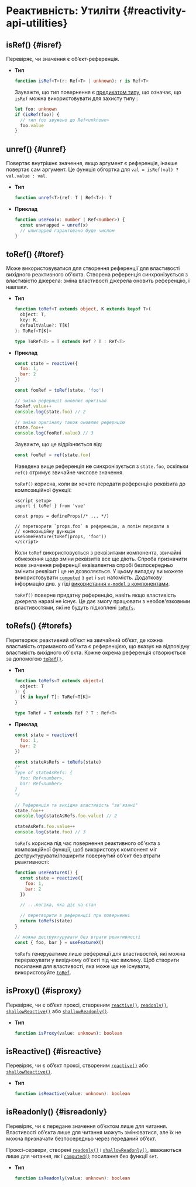 # Реактивність: Утиліти {#reactivity-api-utilities}

## isRef() {#isref}

Перевіряє, чи значення є об’єкт-референція.

- **Тип**

  ```ts
  function isRef<T>(r: Ref<T> | unknown): r is Ref<T>
  ```

  Зауважте, що тип повернення є [предикатом типу](https://www.typescriptlang.org/docs/handbook/2/narrowing.html#using-type-predicates), що означає, що `isRef` можна використовувати для захисту типу :

  ```ts
  let foo: unknown
  if (isRef(foo)) {
    // тип foo звужено до Ref<unknown>
    foo.value
  }
  ```

## unref() {#unref}

Повертає внутрішнє значення, якщо аргумент є референція, інакше повертає сам аргумент. Це функція обгортка для `val = isRef(val) ? val.value : val`.

- **Тип**

  ```ts
  function unref<T>(ref: T | Ref<T>): T
  ```

- **Приклад**

  ```ts
  function useFoo(x: number | Ref<number>) {
    const unwrapped = unref(x)
    // unwrapped гарантовано буде числом
  }
  ```

## toRef() {#toref}

Може використовуватися для створення референції для властивості вихідного реактивного об'єкта. Створена референція синхронізується з властивістю джерела: зміна властивості джерела оновить референцію, і навпаки.

- **Тип**

  ```ts
  function toRef<T extends object, K extends keyof T>(
    object: T,
    key: K,
    defaultValue?: T[K]
  ): ToRef<T[K]>

  type ToRef<T> = T extends Ref ? T : Ref<T>
  ```

- **Приклад**

  ```js
  const state = reactive({
    foo: 1,
    bar: 2
  })

  const fooRef = toRef(state, 'foo')

  // зміна рефернції оновлює оригінал
  fooRef.value++
  console.log(state.foo) // 2

  // зміна оригіналу також оновлює рефернцію
  state.foo++
  console.log(fooRef.value) // 3
  ```

  Зауважте, що це відрізняється від:

  ```js
  const fooRef = ref(state.foo)
  ```

  Наведена вище референція **не** синхронізується з `state.foo`, оскільки `ref()` отримує звичайне числове значення.

  `toRef()` корисна, коли ви хочете передати референцію реквізита до композиційної функції:

  ```vue
  <script setup>
  import { toRef } from 'vue'

  const props = defineProps(/* ... */)

  // перетворити `props.foo` в референцію, а потім передати в
  // композиційну функцію
  useSomeFeature(toRef(props, 'foo'))
  </script>
  ```

  Коли `toRef` використовується з реквізитами компонента, звичайні обмеження щодо зміни реквізитів все ще діють. Спроба призначити нове значення референції еквівалентна спробі безпосередньо змінити реквізит і це не дозволяється. У цьому випадку ви можете використовувати [`computed`](./reactivity-core.html#computed) з `get` і `set` натомість. Додаткову інформацію див. у гіді [використання `v-model` з компонентами](/guide/components/events.html#usage-with-v-model).

  `toRef()` поверне придатну референцію, навіть якщо властивість джерела наразі не існує. Це дає змогу працювати з необов'язковими властивостями, які не будуть підхоплені [`toRefs`](#torefs).

## toRefs() {#torefs}

Перетворює реактивний об’єкт на звичайний об’єкт, де кожна властивість отриманого об'єкта є референцією, що вказує на відповідну властивість вихідного об'єкта. Кожне окрема референція створюється за допомогою [`toRef()`](#toref).

- **Тип**

  ```ts
  function toRefs<T extends object>(
    object: T
  ): {
    [K in keyof T]: ToRef<T[K]>
  }

  type ToRef = T extends Ref ? T : Ref<T>
  ```

- **Приклад**

  ```js
  const state = reactive({
    foo: 1,
    bar: 2
  })

  const stateAsRefs = toRefs(state)
  /*
  Type of stateAsRefs: {
    foo: Ref<number>,
    bar: Ref<number>
  }
  */

  // Референція та вихідна властивість "зв'язані"
  state.foo++
  console.log(stateAsRefs.foo.value) // 2

  stateAsRefs.foo.value++
  console.log(state.foo) // 3
  ```

  `toRefs` корисна під час повернення реактивного об'єкта з композиційної функції, щоб використовує компонент міг деструктурувати/поширити повернутий об’єкт без втрати реактивності:

  ```js
  function useFeatureX() {
    const state = reactive({
      foo: 1,
      bar: 2
    })

    // ...логіка, яка діє на стан

    // перетворити в референції при поверненні
    return toRefs(state)
  }

  // можна деструктурувати без втрати реактивності
  const { foo, bar } = useFeatureX()
  ```

  `toRefs` генеруватиме лише референції для властивостей, які можна перерахувати у вихідному об'єкті під час виклику. Щоб створити посилання для властивості, яка може ще не існувати, використовуйте [`toRef`](#toref).

## isProxy() {#isproxy}

Перевіряє, чи є об’єкт проксі, створеним [`reactive()`](./reactivity-core.html#reactive), [`readonly()`](./reactivity-core.html#readonly), [`shallowReactive()`](./reactivity-advanced.html#shallowreactive) або [`shallowReadonly()`](./reactivity-advanced.html#shallowreadonly).

- **Тип**

  ```ts
  function isProxy(value: unknown): boolean
  ```

## isReactive() {#isreactive}

Перевіряє, чи є об’єкт проксі, створеним [`reactive()`](./reactivity-core.html#reactive) або [`shallowReactive()`](./reactivity-advanced.html#shallowreactive).

- **Тип**

  ```ts
  function isReactive(value: unknown): boolean
  ```

## isReadonly() {#isreadonly}

Перевіряє, чи є передане значення об’єктом лише для читання. Властивості об’єкта лише для читання можуть змінюватися, але їх не можна призначати безпосередньо через переданий об’єкт.

Проксі-сервери, створені [`readonly()`](./reactivity-core.html#readonly) і [`shallowReadonly()`](./reactivity-advanced.html#shallowreadonly), вважаються лише для читання, як і [ `computed()`](./reactivity-core.html#computed) посилання без функції `set`.

- **Тип**

  ```ts
  function isReadonly(value: unknown): boolean
  ```

